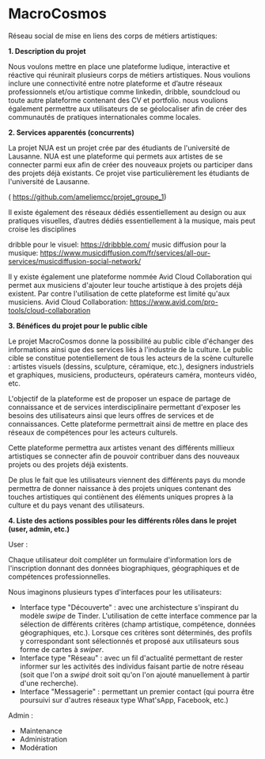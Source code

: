# MacroCosmos
Réseau social de mise en liens des corps de métiers artistiques:

**1. Description du projet**


Nous voulons mettre en place une plateforme ludique, interactive et réactive qui réunirait plusieurs corps de métiers artistiques. Nous voulions inclure une connectivité entre notre plateforme et d’autre réseaux professionnels et/ou artistique comme linkedin, dribble, soundcloud ou toute autre plateforme contenant des CV et portfolio. nous voulions également permettre aux utilisateurs de se géolocaliser afin de créer des communautés de pratiques internationales comme locales. 

**2. Services apparentés (concurrents)**

La projet NUA est un projet crée par des étudiants de l'université de Lausanne. NUA est une plateforme qui permets aux artistes de se connecter parmi eux afin de créer des nouveaux projets ou participer dans des projets déjà existants. Ce projet vise particulièrement les étudiants de l'université de Lausanne.

( https://github.com/ameliemcc/projet_groupe_1) 

Il existe également des réseaux dédiés essentiellement au design ou aux pratiques visuelles, d’autres dédiés essentiellement à la musique, mais peut croise les disciplines

dribble pour le visuel: https://dribbble.com/
music diffusion pour la musique: https://www.musicdiffusion.com/fr/services/all-our-services/musicdiffusion-social-network/

Il y existe également une plateforme nommée Avid Cloud Collaboration qui permet aux musiciens d'ajouter leur touche artistique à des projets déjà existent. Par contre l'utilisation de cette plateforme est limité qu'aux musiciens. Avid Cloud Collaboration: https://www.avid.com/pro-tools/cloud-collaboration

**3. Bénéfices du projet pour le public cible**

Le projet MacroCosmos donne la possibilité au public cible d'échanger des informations ainsi que des services liés à l'industrie de la culture.
Le public cible se constitue potentiellement de tous les acteurs de la scène culturelle : artistes visuels (dessins, sculpture, céramique, etc.), designers industriels et graphiques, musiciens, producteurs, opérateurs caméra, monteurs vidéo, etc.

L'objectif de la plateforme est de proposer un espace de partage de connaissance et de services interdisciplinaire permettant d'exposer les besoins des utilisateurs ainsi que leurs offres de services et de connaissances. Cette plateforme permettrait ainsi de mettre en place des réseaux de compétences pour les acteurs culturels. 

Cette plateforme permettra aux artistes venant des différents millieux artistiques se connecter afin de pouvoir contribuer dans des nouveaux projets ou des projets déjà existents.

De plus le fait que les utilisateurs viennent des différents pays du monde permettra de donner naissance à des projets uniques contenant des touches artistiques qui contiènent des éléments uniques propres à la culture et du pays venant des utilisateurs.

**4. Liste des actions possibles pour les différents rôles dans le projet (user, admin, etc.)**

User :

Chaque utilisateur doit compléter un formulaire d'information lors de l'inscription donnant des données biographiques, géographiques et de compétences professionnelles.

Nous imaginons plusieurs types d'interfaces pour les utilisateurs:
- Interface type "Découverte" : avec une archistecture s'inspirant du modèle _swipe_ de Tinder. L'utilisation de cette interface commence par la sélection de différents critères (champ artistique, compétence, données géographiques, etc.). Lorsque ces critères sont déterminés, des profils y correspondant sont sélectionnés et proposé aux utilisateurs sous forme de cartes à _swiper_.
- Interface type "Réseau" : avec un fil d'actualité permettant de rester informer sur les activités des individus faisant partie de notre réseau (soit que l'on a _swipé_ droit soit qu'on l'on ajouté manuellement à partir d'une recherche). 
- Interface "Messagerie" : permettant un premier contact (qui pourra être poursuivi sur d'autres réseaux type What'sApp, Facebook, etc.)

Admin :

- Maintenance 
- Administration
- Modération
